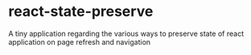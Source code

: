 # react-state-preserve
A tiny application regarding the various ways to preserve state of react application on page refresh and navigation